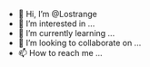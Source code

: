 - 👋 Hi, I’m @Lostrange
- 👀 I’m interested in ...
- 🌱 I’m currently learning ...
- 💞️ I’m looking to collaborate on ...
- 📫 How to reach me ...

<!---
Lostrange/Lostrange is a ✨ special ✨ repository because its `README.md` (this file) appears on your GitHub profile.
You can click the Preview link to take a look at your changes.
--->
